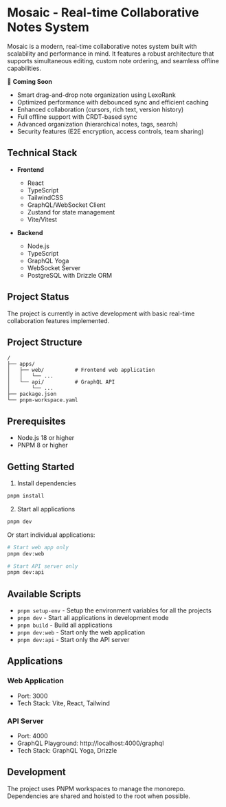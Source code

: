 # Mosaic - Real-time Collaborative Notes System

Mosaic is a modern, real-time collaborative notes system built with scalability and performance in mind. It features a robust architecture that supports simultaneous editing, custom note ordering, and seamless offline capabilities.

🚧 **Coming Soon**

- Smart drag-and-drop note organization using LexoRank
- Optimized performance with debounced sync and efficient caching
- Enhanced collaboration (cursors, rich text, version history)
- Full offline support with CRDT-based sync
- Advanced organization (hierarchical notes, tags, search)
- Security features (E2E encryption, access controls, team sharing)

## Technical Stack

- **Frontend**

  - React
  - TypeScript
  - TailwindCSS
  - GraphQL/WebSocket Client
  - Zustand for state management
  - Vite/Vitest

- **Backend**
  - Node.js
  - TypeScript
  - GraphQL Yoga
  - WebSocket Server
  - PostgreSQL with Drizzle ORM

## Project Status

The project is currently in active development with basic real-time collaboration features implemented.

## Project Structure

```
/
├── apps/
│   ├── web/          # Frontend web application
│   │   └── ...
│   └── api/          # GraphQL API
│       └── ...
├── package.json
└── pnpm-workspace.yaml
```

## Prerequisites

- Node.js 18 or higher
- PNPM 8 or higher

## Getting Started

1. Install dependencies

```bash
pnpm install
```

2. Start all applications

```bash
pnpm dev
```

Or start individual applications:

```bash
# Start web app only
pnpm dev:web

# Start API server only
pnpm dev:api
```

## Available Scripts

- `pnpm setup-env` - Setup the environment variables for all the projects
- `pnpm dev` - Start all applications in development mode
- `pnpm build` - Build all applications
- `pnpm dev:web` - Start only the web application
- `pnpm dev:api` - Start only the API server

## Applications

### Web Application

- Port: 3000
- Tech Stack: Vite, React, Tailwind

### API Server

- Port: 4000
- GraphQL Playground: http://localhost:4000/graphql
- Tech Stack: GraphQL Yoga, Drizzle

## Development

The project uses PNPM workspaces to manage the monorepo. Dependencies are shared and hoisted to the root when possible.
